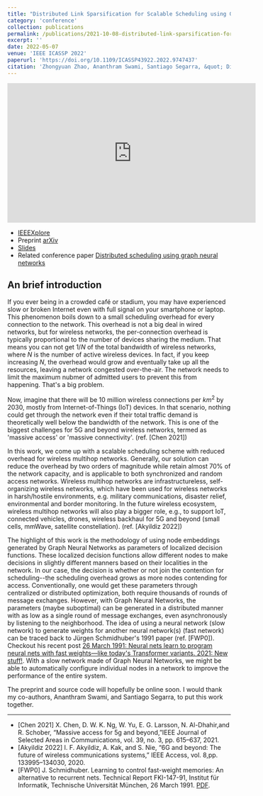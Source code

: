 ```yaml
---
title: "Distributed Link Sparsification for Scalable Scheduling using Graph Neural Networks"
category: 'conference'
collection: publications
permalink: /publications/2021-10-08-distributed-link-sparsification-for-scalable-scheduling-using-gcn.html
excerpt: ''
date: 2022-05-07
venue: 'IEEE ICASSP 2022'
paperurl: 'https://doi.org/10.1109/ICASSP43922.2022.9747437'
citation: 'Zhongyuan Zhao, Ananthram Swami, Santiago Segarra, &quot; Distributed Link Sparsification for Scalable Scheduling using Graph Neural Networks,&quot; <i>IEEE ICASSP 2022</i>, pp. 5308-5312, doi: 10.1109/ICASSP43922.2022.9747437.'
---
```


<iframe width="560" height="315" src="https://www.youtube.com/embed/zu8Ep4kGWfE" title="YouTube video player" frameborder="0" allow="accelerometer; autoplay; clipboard-write; encrypted-media; gyroscope; picture-in-picture" allowfullscreen></iframe>

- [IEEEXplore](https://doi.org/10.1109/ICASSP43922.2022.9747437)
- Preprint [arXiv](https://arxiv.org/pdf/2203.14339)
- [Slides](/files/Zhao_LinkSparsification_ICASSP22.pdf)
- Related conference paper [Distributed scheduling using graph neural networks](/publications/2021-01-30-DGCN.html)


## An brief introduction

If you ever being in a crowded café or stadium, you may have experienced slow or broken Internet even with full signal on your smartphone or laptop. 
This phenomenon boils down to a small scheduling overhead for every connection to the network.
This overhead is not a big deal in wired networks, but for wireless networks, the per-connection overhead is typically proportional to the number of devices sharing the medium.
That means you can not get $1/N$ of the total bandwidth of wireless networks, where $N$ is the number of active wireless devices. 
In fact, if you keep increasing $N$, the overhead would grow and eventually take up all the resources, leaving a network congested over-the-air. 
The network needs to limit the maximum nubmer of admitted users to prevent this from happening. 
That's a big problem.
 
Now, imagine that there will be 10 million wireless connections per $km^2$ by 2030, mostly from Internet-of-Things (IoT) devices. 
In that scenario, nothing could get through the network even if their total traffic demand is theoretically well below the bandwidth of the network.
This is one of the biggest challenges for 5G and beyond wireless networks, termed as 'massive access' or 'massive connectivity'. (ref. [Chen 2021])
 
In this work, we come up with a scalable scheduling scheme with reduced overhead for wireless multihop networks.
Generally, our solution can reduce the overhead by two orders of magnitude while retain almost $70\%$ of the network capacity, and is applicable to both synchronized and random access networks.
Wireless multihop networks are infrastructureless, self-organizing wireless networks, which have been used for wireless networks in harsh/hostile environments, e.g. military communications, disaster relief, environmental and border monitoring.
In the future wireless ecosystem, wireless multihop networks will also play a bigger role, e.g., to support IoT, connected vehicles, drones, wireless backhaul for 5G and beyond (small cells, mmWave, satellite constellation). (ref. [Akyildiz 2022])

The highlight of this work is the methodology of using node embeddings generated by Graph Neural Networks as parameters of localized decision functions. These localized decision functions allow different nodes to make decisions in slightly different manners based on their localities in the network. 
In our case, the decision is whether or not join the contention for scheduling--the scheduling overhead grows as more nodes contending for access.
Conventionally, one would get these parameters through centralized or distributed optimization, both require thousands of rounds of message exchanges.
However, with Graph Neural Networks, the parameters (maybe suboptimal) can be generated in a distributed manner with as low as a single round of message exchanges, even asynchronously by listening to the neighborhood.
The idea of using a neural network (slow network) to generate weights for another neural network(s) (fast network) can be traced back to Jürgen Schmidhuber's 1991 paper (ref. [FWP0]). Checkout his recent post [26 March 1991: Neural nets learn to program neural nets with fast weights—like today's Transformer variants. 2021: New stuff!](https://people.idsia.ch/~juergen/fast-weight-programmer-1991-transformer.html). 
With a slow network made of Graph Neural Networks, we might be able to automatically configure individual nodes in a network to improve the performance of the entire system.

The preprint and source code will hopefully be online soon. I would thank my co-authors, Ananthram Swami, and Santiago Segarra, to put this work together. 

---
- [Chen 2021] X. Chen, D. W. K. Ng, W. Yu, E. G. Larsson, N. Al-Dhahir,and R. Schober, “Massive access for 5g and beyond,”IEEE Journal of Selected Areas in Communications, vol. 39, no. 3, pp. 615–637, 2021.
- [Akyildiz 2022] I. F. Akyildiz, A. Kak, and S. Nie, “6G and beyond: The future of  wireless  communications  systems,” IEEE  Access,  vol.  8,pp. 133995–134030, 2020.
- [FWP0] J.  Schmidhuber. Learning to control fast-weight memories: An alternative to recurrent nets. Technical Report FKI-147-91, Institut für Informatik, Technische Universität München, 26 March 1991. [PDF](https://people.idsia.ch/~juergen/FKI-147-91ocr.pdf). 